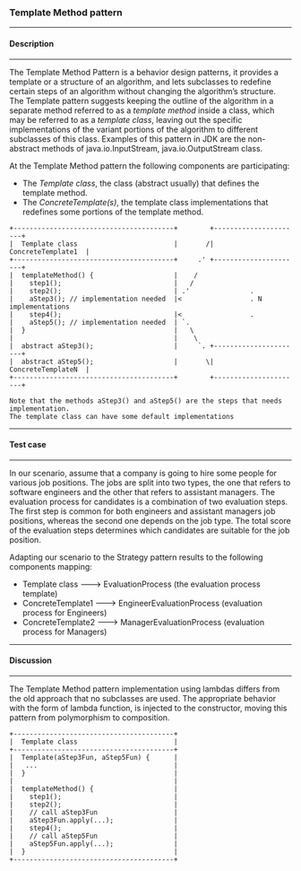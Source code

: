 ### Template Method pattern

----
#### Description
----

The Template Method Pattern is a behavior design patterns, it provides a template or a structure of an algorithm,
and lets subclasses to redefine certain steps of an algorithm without changing the algorithm’s structure.
The Template pattern suggests keeping the outline of the algorithm in a separate method referred to as
a _template method_ inside a class, which may be referred to as a _template class_, leaving out the specific
implementations of the variant portions of the algorithm to different subclasses of this class.
Examples of this pattern in JDK are the non-abstract methods of java.io.InputStream, java.io.OutputStream class.

At the Template Method pattern the following components are participating:
* The _Template class_, the class (abstract usually) that defines the template method.
* The _ConcreteTemplate(s)_, the template class implementations that redefines some portions of the template method.

```
+----------------------------------------+        +----------------------+
|  Template class                        |       /|   ConcreteTemplate1  |
+----------------------------------------+     .' +----------------------+
|  templateMethod() {                    |    /
|    step1();                            |   /
|    step2();                            | .'               .
|    aStep3(); // implementation needed  |<                 . N implementations
|    step4();                            |<                 .
|    aStep5(); // implementation needed  | `.
|  }                                     |   \
|                                        |    \
|  abstract aStep3();                    |     `. +----------------------+
|  abstract aStep5();                    |       \|   ConcreteTemplateN  |
+----------------------------------------+        +----------------------+

Note that the methods aStep3() and aStep5() are the steps that needs implementation.
The template class can have some default implementations

```

----
#### Test case
----

In our scenario, assume that a company is going to hire some people for various job positions.
The jobs are split into two types, the one that refers to software engineers and the other that refers to
assistant managers. The evaluation process for candidates is a combination of two evaluation steps. The first step
is common for both engineers and assistant managers job positions, whereas the second one depends on the job type.
The total score of the evaluation steps determines which candidates are suitable for the job position.

Adapting our scenario to the Strategy pattern results to the following components mapping:
* Template class      --->   EvaluationProcess (the evaluation process template)
* ConcreteTemplate1   --->   EngineerEvaluationProcess (evaluation process for Engineers)
* ConcreteTemplate2   --->   ManagerEvaluationProcess (evaluation process for Managers)

----
#### Discussion
----

The Template Method pattern implementation using lambdas differs from the old approach that no subclasses are used.
The appropriate behavior with the form of lambda function, is injected to the constructor, moving this pattern from
polymorphism to composition.

```
+----------------------------------------+
|  Template class                        |
+----------------------------------------+
|  Template(aStep3Fun, aStep5Fun) {      |
|   ...                                  |
|  }                                     |
|                                        |
|  templateMethod() {                    |
|    step1();                            |
|    step2();                            |
|    // call aStep3Fun                   |
|    aStep3Fun.apply(...);               |
|    step4();                            |
|    // call aStep5Fun                   |
|    aStep5Fun.apply(...);               |
|  }                                     |
+----------------------------------------+

```